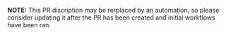 __NOTE:__ This PR discription may be rerplaced by an automation, so please consider updating it after the PR has been created and initial workflows have been ran.
